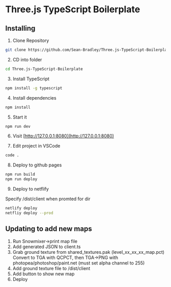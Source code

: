 # Three.js TypeScript Boilerplate

## Installing

1. Clone Repository

```bash
git clone https://github.com/Sean-Bradley/Three.js-TypeScript-Boilerplate.git
```

2. CD into folder

```bash
cd Three.js-TypeScript-Boilerplate
```

3. Install TypeScript

```bash
npm install -g typescript
```

4. Install dependencies

```bash
npm install
```

5. Start it

```bash
npm run dev
```

6. Visit [http://127.0.0.1:8080](http://127.0.0.1:8080)


7. Edit project in VSCode

```bash
code .
```
8. Deploy to github pages
```bash
npm run build
npm run deploy
```

9. Deploy to netflify

Specify /dist/client when promted for dir
```bash
netlify deploy
netfliy deploy --prod
```


## Updating to add new maps
1. Run Snowmixer->print map file
2. Add generated JSON to client.ts
3. Grab ground texture from shared_textures.pak (level_xx_xx_xx_map.pct)
    Convert to TGA with QCPCT, then TGA->PNG with photopea/photoshop/paint.net (must set alpha channel to 255)
4. Add ground texture file to /dist/client
5. Add button to show new map
6. Deploy